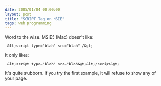 ```yaml
---
date: 2005/01/04 00:00:00
layout: post
title: "SCRIPT Tag on MSIE"
tags: web programming
---
```


Word to the wise. MSIE5 (Mac) doesn't like:

     &lt;script type="blah" src="blah" /&gt; 

It only likes:

     &lt;script type="blah" src="blah&gt;&lt;/script&gt;

It's quite stubborn. If you try the first example, it will refuse to show any of your page.
